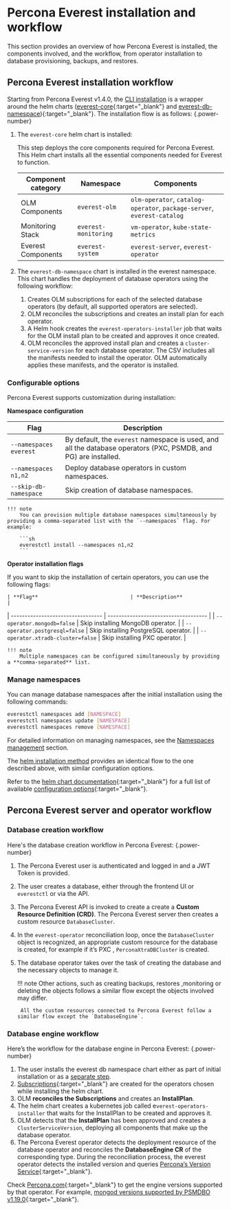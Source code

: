 # Percona Everest installation and workflow

This section provides an overview of how Percona Everest is installed, the components involved, and the workflow, from operator installation to database provisioning, backups, and restores.


## Percona Everest installation workflow

Starting from Percona Everest v1.4.0, the [CLI installation](../install/installEverest.md) is a wrapper around the helm charts ([everest-core](https://github.com/percona/percona-helm-charts/tree/main/charts/everest){:target="_blank"} and [everest-db-namespace](https://github.com/percona/percona-helm-charts/tree/main/charts/everest/charts/everest-db-namespace)){:target="_blank"}. The installation flow is as follows:
{.power-number}

1. The `everest-core` helm chart is installed:

    This step deploys the core components required for Percona Everest. This Helm chart installs all the essential components needed for Everest to function.

    | Component category   | Namespace            | Components                                                  |
    |----------------------|----------------------|-------------------------------------------------------------|
    | OLM Components       | `everest-olm`        | `olm-operator`, `catalog-operator`, `package-server`, `everest-catalog` |
    | Monitoring Stack     | `everest-monitoring` | `vm-operator`, `kube-state-metrics`                         |
    | Everest Components   | `everest-system`     | `everest-server`, `everest-operator`                        |


2. The `everest-db-namespace` chart is installed in the everest namespace. This chart handles the deployment of database operators using the following workflow:

    1. Creates OLM subscriptions for each of the selected database operators (by default, all supported operators are selected).
    2. OLM reconciles the subscriptions and creates an install plan for each operator.
    3. A Helm hook creates the `everest-operators-installer` job that waits for the OLM install plan to be created and approves it once created.
    4. OLM reconciles the approved install plan and creates a `cluster-service-version` for each database operator. The CSV includes all the manifests needed to install the operator. OLM automatically applies these manifests, and the operator is installed.


### Configurable options 

Percona Everest supports customization during installation:

**Namespace configuration**

| **Flag**                  | **Description**                                     |
| --------------------- | ----------------------------------------------- |
| `--namespaces everest`  | By default, the `everest` namespace is used, and all the database operators (PXC, PSMDB, and PG) are installed. |
| `--namespaces n1,n2`  | Deploy database operators in custom namespaces. |
| `--skip-db-namespace` | Skip creation of database namespaces.           |

    !!! note
        You can provision multiple database namespaces simultaneously by providing a comma-separated list with the `--namespaces` flag. For example: 

        ```sh
        everestctl install --namespaces n1,n2
        ```


**Operator installation flags**

If you want to skip the installation of certain operators, you can use the following flags:

    | **Flag**                              | **Description**                          |
| --------------------------------- | ------------------------------------ |
| `--operator.mongodb=false`        | Skip installing MongoDB operator.    |
| `--operator.postgresql=false`     | Skip installing PostgreSQL operator. |
| `--operator.xtradb-cluster=false` | Skip installing PXC operator.        |


    !!! note
        Multiple namespaces can be configured simultaneously by providing a **comma-separated** list.

### Manage namespaces

You can manage database namespaces after the initial installation using the following commands:

```sh
everestctl namespaces add [NAMESPACE]
everestctl namespaces update [NAMESPACE]
everestctl namespaces remove [NAMESPACE]
```

For detailed information on managing namespaces, see the [Namespaces management](../administer/manage_namespaces.md) section.

The [helm installation method](../install/install_everest_helm_charts.md) provides an identical flow to the one described above, with similar configuration options. 

Refer to the [helm chart documentation](https://github.com/percona/percona-helm-charts/tree/main/charts/everest){:target="_blank"} for a full list of available [configuration options](https://github.com/percona/percona-helm-charts/tree/main/charts/everest#configuration){:target="_blank"}.

## Percona Everest server and operator workflow

### Database creation workflow

Here's the database creation workflow in Percona Everest:
{.power-number}

1. The Percona Everest user is authenticated and logged in and a JWT Token is provided.
2. The user creates a database, either through the frontend UI or `everestctl` or via the APl.
3. The Percona Everest API is invoked to create a create a **Custom Resource Definition (CRD)**. The Percona Everest server then creates a custom resource `DatabaseCluster`.
4. In the `everest-operator` reconciliation loop, once the `DatabaseCluster` object is recognized, an appropriate custom resource for the database is created, for example if it’s PXC , `PerconaXtraDBCluster` is created.
5. The database operator takes over the task of creating the database and the necessary objects to manage it.


    !!! note
        Other actions, such as creating backups, restores ,monitoring or deleting the objects follows a similar flow except the objects involved may differ.

        All the custom resources connected to Percona Everest follow a similar flow except the `DatabaseEngine`.

### Database engine workflow

Here’s the workflow for the database engine in Percona Everest:
{.power-number}

1. The user installs the everest db namespace chart either as part of initial installation or as a [separate step](https://github.com/percona/percona-helm-charts/tree/main/charts/everest#4-deploy-additional-database-namespaces).
2. [Subscriptions](https://github.com/percona/percona-helm-charts/tree/main/charts/everest/charts/everest-db-namespace/templates){:target="_blank"} are created for the operators chosen while installing the helm chart.
3. OLM **reconciles the Subscriptions** and creates an **InstallPlan**.
4. The helm chart creates a kubernetes job called e`verest-operators-installer` that waits for the InstallPlan to be created and approves it.
5. OLM detects that the **InstallPlan** has been approved and creates a `ClusterServiceVersion`, deploying all components that make up the database operator.
6. The Percona Everest operator detects the deployment resource of the database operator and reconciles the **DatabaseEngine CR** of the corresponding type. During the reconciliation process, the everest operator detects the installed version and queries [Percona’s Version Service](https://github.com/Percona-Lab/percona-version-service){:target="_blank"}.
 
Check [Percona.com](https://docs.percona.com/){:target="_blank"} to get the engine versions supported by that operator. For example, [mongod versions supported by PSMDBO v1.19.0](https://github.com/Percona-Lab/percona-version-service/blob/09867dc07b553e452df2330e50185d98b68ed90a/sources/operator.1.19.0.psmdb-operator.json#L7-L73){:target="_blank"}.
